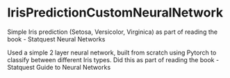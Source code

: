 # IrisPredictionCustomNeuralNetwork
Simple Iris prediction (Setosa, Versicolor, Virginica) as part of reading the book - Statquest Neural Networks


Used a simple 2 layer neural network, built from scratch using Pytorch to classify between different Iris types. Did this as part of reading the book - Statquest Guide to Neural Networks
